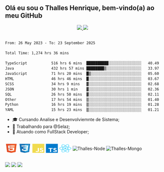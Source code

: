 ## Olá eu sou o Thalles Henrique, bem-vindo(a) ao meu GitHub

<div align="center">
  <a href="https://github.com/Thalles-HsA">
  <img height="180em" src="https://github-readme-stats.vercel.app/api?username=Thalles-HsA&show_icons=true&theme=radical&include_all_commits=true&count_private=true"/>
  <img height="180em" src="https://github-readme-stats.vercel.app/api/top-langs/?username=Thalles-HsA&exclude_repo=github-readme-stats,Pong,Freeway-JS&langs_count=5&theme=radical"/>
</div><br>
  
  <!--START_SECTION:waka-->

```txt
From: 26 May 2023 - To: 23 September 2025

Total Time: 1,274 hrs 36 mins

TypeScript           516 hrs 6 mins  ██████████░░░░░░░░░░░░░░░   40.49 %
Java                 432 hrs 57 mins ████████▒░░░░░░░░░░░░░░░░   33.97 %
JavaScript           71 hrs 20 mins  █▒░░░░░░░░░░░░░░░░░░░░░░░   05.60 %
HTML                 46 hrs 46 mins  █░░░░░░░░░░░░░░░░░░░░░░░░   03.67 %
SCSS                 34 hrs 9 mins   ▓░░░░░░░░░░░░░░░░░░░░░░░░   02.68 %
JSON                 30 hrs 1 min    ▓░░░░░░░░░░░░░░░░░░░░░░░░   02.36 %
SQL                  26 hrs 50 mins  ▓░░░░░░░░░░░░░░░░░░░░░░░░   02.11 %
Other                17 hrs 54 mins  ▒░░░░░░░░░░░░░░░░░░░░░░░░   01.40 %
Python               16 hrs 19 mins  ▒░░░░░░░░░░░░░░░░░░░░░░░░   01.28 %
YAML                 15 hrs 23 mins  ▒░░░░░░░░░░░░░░░░░░░░░░░░   01.21 %
```

<!--END_SECTION:waka-->

  - 🎓 Cursando Analise e Desenvolviemnte de Sistema;
  - 🌱 Trabalhando para @Selaz;
  - 🎯 Atuando como FullStack Developer;
 
<div style="display: inline_block"><br>
  <img align="center" alt="Thalles-HTML" height="30" width="40" src="https://raw.githubusercontent.com/devicons/devicon/master/icons/html5/html5-original.svg">
  <img align="center" alt="Thalles-CSS" height="30" width="40" src="https://raw.githubusercontent.com/devicons/devicon/master/icons/css3/css3-original.svg">
  <img align="center" alt="Thalles-Js" height="30" width="40" src="https://raw.githubusercontent.com/devicons/devicon/master/icons/javascript/javascript-plain.svg">
  <img align="center" alt="Thalles-Ts" height="30" width="40" src="https://raw.githubusercontent.com/devicons/devicon/master/icons/typescript/typescript-plain.svg">
  <img align="center" alt="Thalles-React" height="30" width="40" src="https://raw.githubusercontent.com/devicons/devicon/master/icons/react/react-original.svg">
  <img align="center" alt="Thalles-Node" height="30" width="40" src="https://cdn.jsdelivr.net/gh/devicons/devicon/icons/nodejs/nodejs-original.svg" />
  <img align="center" alt="Thalles-Mongo" height="30" width="40" src="https://cdn.jsdelivr.net/gh/devicons/devicon/icons/mongodb/mongodb-original.svg" />
  
</div>

 ##
  
<div>
  <a href="https://www.linkedin.com/in/thalles-hsa" target="_blank"><img src="https://img.shields.io/badge/-LinkedIn-%230077B5?style=for-the-badge&logo=linkedin&logoColor=white" target="_blank"></a> 
  <a href="https://instagram.com/thalleshsa" target="_blank"><img src="https://img.shields.io/badge/-Instagram-%23E4405F?style=for-the-badge&logo=instagram&logoColor=white" target="_blank"></a>
  <a href = "mailto:thsa.henrique@gmail.com"><img src="https://img.shields.io/badge/-Gmail-%23333?style=for-the-badge&logo=gmail&logoColor=white" target="_blank"></a>
   
</div>
